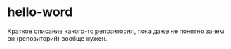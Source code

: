 # hello-word
Краткое описание какого-то репозитория, пока даже не понятно зачем он (репозиторий) вообще нужен.
